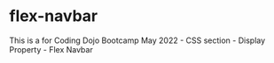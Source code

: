 # flex-navbar



This is a for Coding Dojo Bootcamp May 2022 - CSS section - Display Property - Flex Navbar
